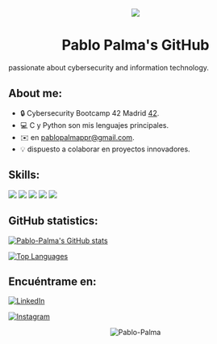
<h1 align="center">
    <a href="https://git.io/typing-svg">
        <img src="https://readme-typing-svg.herokuapp.com?lines=WELCOME+to&center=true&size=30">
    </a>
</h1>
<h1 align="center">
    Pablo Palma's GitHub
</h1>


passionate about cybersecurity and information technology.


## About me:
- 🔒 Cybersecurity Bootcamp 42 Madrid [42](https://www.42.fr/en/).
- 💻 C y Python son mis lenguajes principales.
- ✉️ en [pablopalmappr@gmail.com](mailto:pablopalmappr@gmail.com).
- 💡 dispuesto a colaborar en proyectos innovadores.

## Skills:

<p align="left">
  <img src="https://img.shields.io/badge/C-%2300599C.svg?&style=for-the-badge&logo=c&logoColor=white"/>
  <img src="https://img.shields.io/badge/C++-%2300599C.svg?&style=for-the-badge&logo=c%2B%2B&logoColor=white"/>
  <img src="https://img.shields.io/badge/Python-%233776AB.svg?&style=for-the-badge&logo=python&logoColor=white"/>
  <img src="https://img.shields.io/badge/Git-%23F05033.svg?&style=for-the-badge&logo=git&logoColor=white"/>
  <img src="https://img.shields.io/badge/Linux-%23FCC624.svg?&style=for-the-badge&logo=linux&logoColor=black"/>
</p>

## GitHub statistics:

[![Pablo-Palma's GitHub stats](https://github-readme-stats.vercel.app/api?username=Pablo-Palma&theme=tokyonight&show_icons=true)](https://github.com/Pablo-Palma)

[![Top Languages](https://github-readme-stats.vercel.app/api/top-langs/?username=Pablo-Palma&theme=tokyonight)](https://github.com/Pablo-Palma)


## Encuéntrame en:

[![LinkedIn](https://img.shields.io/badge/LinkedIn-%230077B5.svg?&style=for-the-badge&logo=linkedin&logoColor=white)](https://www.linkedin.com/in/pablopalmarodr%C3%ADguez/)

[![Instagram](https://img.shields.io/badge/Instagram-%23E4405F.svg?&style=for-the-badge&logo=instagram&logoColor=white)](https://www.instagram.com/pablopalmaprr/)

<p align="center"> 
    <img src="https://komarev.com/ghpvc/?username=Pablo-Palma&label=Profile%20views&color=8F00FF&style=for-the-badge" alt="Pablo-Palma" /> 
</p>
